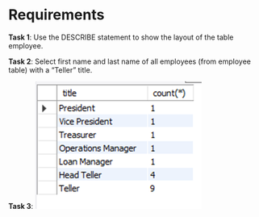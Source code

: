 # Requirements

**Task 1**: Use the DESCRIBE statement to show the layout of the table employee.

**Task 2**: Select first name and last name of all employees (from employee table) with a “Teller” title.

**Task 3**: 
![alt text](image.png)